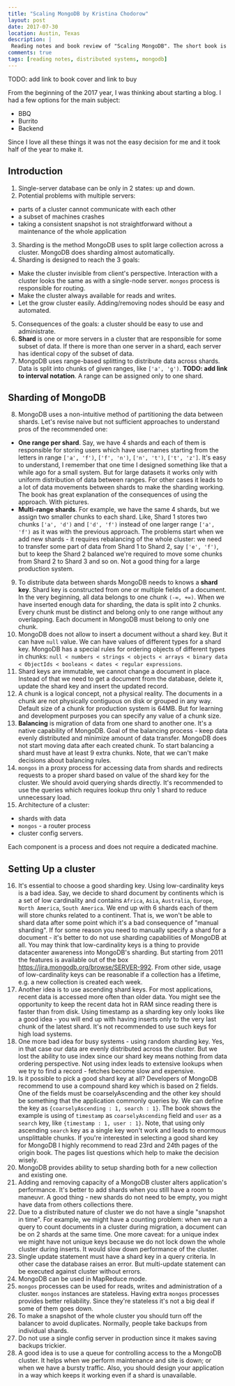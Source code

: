 ```yaml
---
title: "Scaling MongoDB by Kristina Chodorow"
layout: post
date: 2017-07-30
location: Austin, Texas
description: |
 Reading notes and book review of "Scaling MongoDB". The short book is about sharding and spinning a robust MongoDB cluster.
comments: true
tags: [reading notes, distributed systems, mongodb]
---
```


TODO: add link to book cover and link to buy

From the beginning of the 2017 year, I was thinking about starting a blog. I had a few options for the main subject:
- BBQ
- Burrito
- Backend

Since I love all these things it was not the easy decision for me and it took half of the year to make it.
<!--more-->


Introduction
-----

1. Single-server database can be only in 2 states: up and down.
2. Potential problems with multiple servers:
- parts of a cluster cannot communicate with each other
- a subset of machines crashes
- taking a consistent snapshot is not straightforward without a maintenance of the whole application
3. Sharding is the method MongoDB uses to split large collection across a cluster. MongoDB does sharding almost automatically.
4. Sharding is designed to reach the 3 goals:
- Make the cluster invisible from client's perspective. Interaction with a cluster looks the same as with a single-node server. `mongos` process is responsible for routing.
- Make the cluster always available for reads and writes.
- Let the grow cluster easily. Adding/removing nodes should be easy and automated.
5. Consequences of the goals: a cluster should be easy to use and administrate.
6. **Shard** is one or more servers in a cluster that are responsible for some subset of data. If there is more than one server in a shard, each server has identical copy of the subset of data.
7. MongoDB uses range-based splitting to distribute data across shards. Data is split into chunks of given ranges, like `['a', 'g')`. **TODO: add link to interval notation**. A range can be assigned only to one shard.

Sharding of MongoDB
------

8. MongoDB uses a non-intuitive method of partitioning the data between shards. Let's revise naive but not sufficient approaches to understand pros of the recommended one:
- **One range per shard**. Say, we have 4 shards and each of them is responsible for storing users which have usernames starting from the letters in range `['a', 'f')`, `['f', 'n')`, `['n', 't')`, `['t', 'z']`.  It's easy to understand, I remember that one time I designed something like that a while ago for a small system. But for large datasets it works only with uniform distribution of data between ranges. For other cases it leads to a lot of data movements between shards to make the sharding working. The book has great explanation of the consequences of using the approach. With pictures.
- **Multi-range shards**. For example, we have the same 4 shards, but we assign two smaller chunks to each shard. Like, Shard 1 stores two chunks `['a', 'd')` and `['d', 'f')` instead of one larger range `['a', 'f')` as it was with the previous approach. The problems start when we add new shards - it requires rebalancing of the whole cluster: we need to transfer some part of data from Shard 1 to Shard 2, say `['e', 'f')`, but to keep the Shard 2 balanced we're required to move some chunks from Shard 2 to Shard 3 and so on. Not a good thing for a large production system.
9. To distribute data between shards MongoDB needs to knows a **shard key**. Shard key is constructed from one or multiple fields of a document. In the very beginning, all data belongs to one chunk `(-∞, +∞)`. When we have inserted enough data for sharding, the data is split into 2 chunks. Every chunk must be distinct and belong only to one range without any overlapping. Each document in MongoDB must belong to only one chunk.
10. MongoDB does not allow to insert a document without a shard key. But it can have `null` value. We can have values of different types for a shard key. MongoDB has a special rules for ordering objects of different types in chunks: `null < numbers < strings < objects < arrays < binary data < ObjectIds < booleans < dates < regular expressions`.
11. Shard keys are immutable, we cannot change a document in place. Instead of that we need to get a document from the database, delete it, update the shard key and insert the updated record.
12. A chunk is a logical concept, not a physical reality. The documents in a chunk are not physically contiguous on disk or grouped in any way. Default size of a chunk for production system is 64MB. But for learning and development purposes you can specify any value of a chunk size.
13. **Balancing** is migration of data from one shard to another one. It's a native capability of MongoDB. Goal of the balancing process - keep data evenly distributed and minimize amount of data transfer. MongoDB does not start moving data after each created chunk. To start balancing a shard must have at least 9 extra chunks. Note, that we can't make decisions about balancing rules.
14. `mongos` in a proxy process for accessing data from shards and redirects requests to a proper shard based on value of the shard key for the cluster. We should avoid querying shards directly. It's recommended to use the queries which requires lookup thru only 1 shard to reduce unnecessary load.
15. Architecture of a cluster:
- shards with data
- `mongos` - a router process
- cluster config servers.

Each component is a process and does not require a dedicated machine.

Setting Up a cluster
-----

16. It's essential to choose a good sharding key. Using low-cardinality keys is a bad idea. Say, we decide to shard document by continents which is a set of low cardinality and contains `Africa`, `Asia`, `Australia`, `Europe`, `North America`, `South America`. We end up with 6 shards each of them will store chunks related to a continent. That is, we won't be able to shard data after some point which it's a bad consequence of "manual sharding". If for some reason you need to manually specify a shard for a document - it's better to do not use sharding capabilities of MongoDB at all. You may think that low-cardinality keys is a thing to provide datacenter awareness into MongoDB's sharding. But starting from 2011 the features is available out of the box https://jira.mongodb.org/browse/SERVER-992.
From other side, usage of low-cardinality keys can be reasonable if a collection has a lifetime, e.g. a new collection is created each week.
17. Another idea is to use ascending shard keys. For most applications, recent data is accessed more often than older data. You might see the opportunity to keep the recent data hot in RAM since reading there is faster than from disk. Using timestamp as a sharding key only looks like a good idea - you will end up with having inserts only to the very last chunk of the latest shard. It's not recommended to use such keys for high load systems.
18. One more bad idea for busy systems - using random sharding key. Yes, in that case our data are evenly distributed across the cluster. But we lost the ability to use index since our shard key means nothing from data ordering perspective. Not using index leads to extensive lookups when we try to find a record - fetches become slow and expensive.
19. Is it possible to pick a good shard key at all? Developers of MongoDB recommend to use a compound shard key which is based on 2 fields. One of the fields must be coarselyAscending and the other key should be something that the application commonly queries by. We can define the key as `{coarselyAscending : 1, search : 1}`. The book shows the example is using of `timestamp` as `coarselyAscending` field and `user` as a `search` key, like `{timestamp : 1, user : 1}`. Note, that using only ascending `search` key as a single key won't work and leads to enormous unsplittable chunks. If you're interested in selecting a good shard key for MongoDB I highly recommend to read 23rd and 24th pages of the origin book. The pages list questions which help to make the decision wisely.
20. MongoDB provides ability to setup sharding both for a new collection and existing one.
21. Adding and removing capacity of a MongoDB cluster alters application's performance. It's better to add shards when you still have a room to maneuvr. A good thing - new shards do not need to be empty, you might have data from others collections there.
22. Due to a distributed nature of cluster we do not have a single "snapshot in time". For example, we might have a counting problem: when we run a query to count documents in a cluster during migration, a document can be on 2 shards at the same time. One more caveat: for a unique index we might have not unique keys because we do not lock down the whole cluster during inserts. It would slow down performance of the cluster.
23. Single update statement must have a shard key in a query criteria. In other case the database raises an error. But multi-update statement can be executed against cluster without errors.
24. MongoDB can be used in MapReduce mode.
25. `mongos` processes can be used for reads, writes and administration of a cluster. `mongos` instances are stateless. Having extra `mongos` processes provides better reliability. Since they're stateless it's not a big deal if some of them goes down.
26. To make a snapshot of the whole cluster you should turn off the balancer to avoid duplicates. Normally, people take backups from individual shards.
27. Do not use a single config server in production since it makes saving backups trickier.
28. A good idea is to use a queue for controlling access to the a MongoDB cluster. It helps when we perform maintenance and site is down; or when we have a bursty traffic. Also, you should design your application in a way which keeps it working even if a shard is unavailable.
